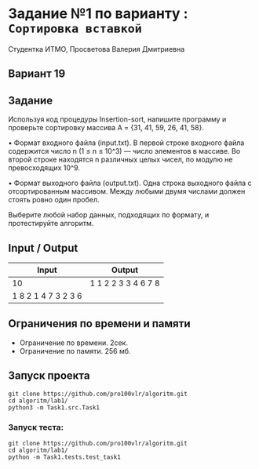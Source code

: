 # Задание №1 по варианту  : `Сортировка вставкой`
Студентка ИТМО,  Просветова Валерия Дмитриевна

## Вариант 19

## Задание 

Используя код процедуры Insertion-sort, напишите программу и проверьте сортировку массива A = {31, 41, 59, 26, 41, 58}.

• Формат входного файла (input.txt). В первой строке входного файла содержится число n (1 ≤ n ≤ 10^3) — число элементов в массиве. Во второй
строке находятся n различных целых чисел, по модулю не превосходящих
10^9.

• Формат выходного файла (output.txt). Одна строка выходного файла с
отсортированным массивом. Между любыми двумя числами должен стоять
ровно один пробел.

Выберите любой набор данных, подходящих по формату, и протестируйте
алгоритм.

## Input / Output 

| Input              | Output             |
|--------------------|--------------------|
| 10                 | 1 1 2 2 3 3 4 6 7 8|
| 1 8 2 1 4 7 3 2 3 6|                    |


## Ограничения по времени и памяти

- Ограничение по времени. 2сек.
- Ограничение по памяти. 256 мб.


## Запуск проекта

`git clone https://github.com/pro100vlr/algoritm.git`   
`cd algoritm/lab1/`  
`python3 -m Task1.src.Task1`   
   
### Запуск теста:   
   
`git clone https://github.com/pro100vlr/algoritm.git`   
`cd algoritm/lab1/`  
`python -m Task1.tests.test_task1`   

